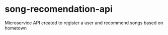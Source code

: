 # song-recomendation-api
Microservice API  created to register a user and recommend songs based on hometown
